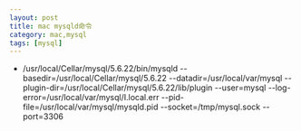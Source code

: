 ```yaml
---
layout: post
title: mac mysqld命令
category: mac,mysql 
tags: [mysql]
---
```

- /usr/local/Cellar/mysql/5.6.22/bin/mysqld --basedir=/usr/local/Cellar/mysql/5.6.22 --datadir=/usr/local/var/mysql --plugin-dir=/usr/local/Cellar/mysql/5.6.22/lib/plugin --user=mysql --log-error=/usr/local/var/mysql/I.local.err --pid-file=/usr/local/var/mysql/mysqld.pid --socket=/tmp/mysql.sock --port=3306

